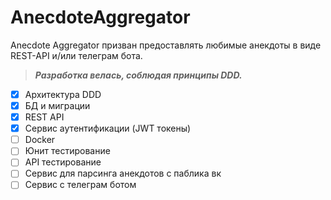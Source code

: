 # AnecdoteAggregator
Anecdote Aggregator призван предоставлять любимые анекдоты в виде REST-API и/или телеграм бота.  
> ***Разработка велась, соблюдая принципы DDD.***

- [x] Архитектура DDD
- [x] БД и миграции
- [x] REST API
- [x] Сервис аутентификации (JWT токены)
- [ ] Docker
- [ ] Юнит тестирование
- [ ] API тестирование
- [ ] Сервис для парсинга анекдотов с паблика вк
- [ ] Сервис с телеграм ботом
